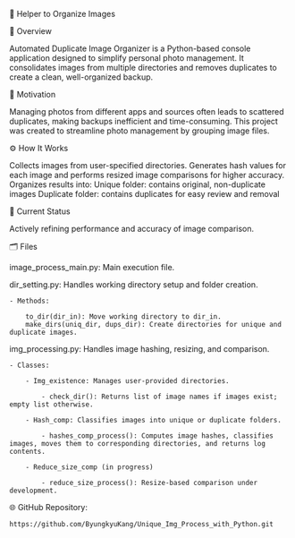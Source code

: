 📸 Helper to Organize Images

📌 Overview

Automated Duplicate Image Organizer is a Python-based console application designed to simplify personal photo management. It consolidates images from multiple directories and removes duplicates to create a clean, well-organized backup.


🎯 Motivation

Managing photos from different apps and sources often leads to scattered
duplicates, making backups inefficient and time-consuming. This project
 was created to streamline photo management by grouping image files.


⚙️ How It Works

Collects images from user-specified directories.
Generates hash values for each image and performs resized image comparisons for higher accuracy.
Organizes results into:
Unique folder: contains original, non-duplicate images
Duplicate folder: contains duplicates for easy review and removal


🔧 Current Status

Actively refining performance and accuracy of image comparison.


🗂 Files

image_process_main.py: Main execution file.

dir_setting.py: Handles working directory setup and folder creation.

    - Methods:

        to_dir(dir_in): Move working directory to dir_in.
        make_dirs(uniq_dir, dups_dir): Create directories for unique and duplicate images.

img_processing.py: Handles image hashing, resizing, and comparison.

    - Classes:
    
        - Img_existence: Manages user-provided directories.
        
            - check_dir(): Returns list of image names if images exist; empty list otherwise.
        
        - Hash_comp: Classifies images into unique or duplicate folders.
        
            - hashes_comp_process(): Computes image hashes, classifies images, moves them to corresponding directories, and returns log contents.
        
        - Reduce_size_comp (in progress)
        
            - reduce_size_process(): Resize-based comparison under development.


🌐 GitHub Repository:

    https://github.com/ByungkyuKang/Unique_Img_Process_with_Python.git
